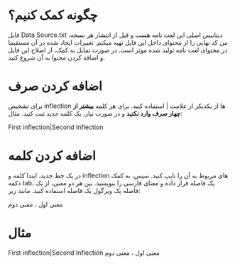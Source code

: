 # چگونه کمک کنیم؟
فایل Data Source.txt دیتابیس اصلی این لغت نامه هست و قبل از انتشار هر نسخه، من کد نهایی را از محتوای داخل این فایل تهیه میکنم. 
تغییرات ایجاد شده در آن مستقیما در محتوای لغت نامه تولید شده موثر است. در صورت تمایل به کمک، از اصلاح این فایل و اضافه کردن محتوا به آن شروع کنید. 

# اضافه کردن صرف
برای تشخیص inflection ها از یکدیکر از علامت | استفاده کنید. برای هر کلمه **بیشتر از چهار صرف وارد نکنید** و در صورت نیاز، یک کلمه جدید ثبت کنید. مثال:

First inflection|Second Inflection

# اضافه کردن کلمه
در یک خط جدید، ابتدا کلمه و inflection های مربوط به آن را تایپ کنید. سپس، به کمک دکمه tab، یک فاصله قرار داده و معنای فارسی را بنویسید.
بین هر دو معنی، از یک فاصله یک ویرگول یک فاصله استفاده کنید. مانند زیر:

معنی اول ، معنی دوم

# مثال
First inflection|Second Inflection	معنی اول ، معنی دوم
